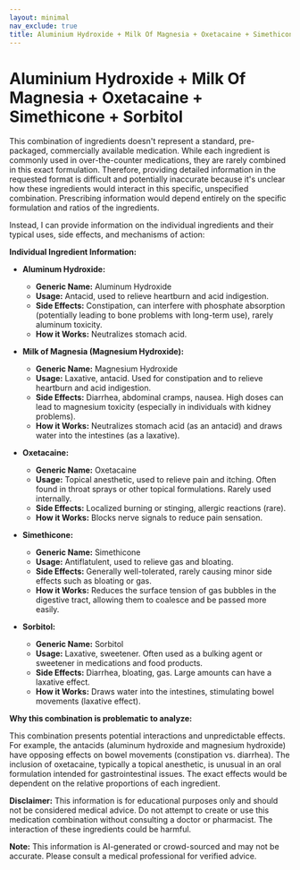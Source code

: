 ```yaml
---
layout: minimal
nav_exclude: true
title: Aluminium Hydroxide + Milk Of Magnesia + Oxetacaine + Simethicone + Sorbitol
---
```


# Aluminium Hydroxide + Milk Of Magnesia + Oxetacaine + Simethicone + Sorbitol

This combination of ingredients doesn't represent a standard, pre-packaged, commercially available medication.  While each ingredient is commonly used in over-the-counter medications, they are rarely combined in this exact formulation. Therefore, providing detailed information in the requested format is difficult and potentially inaccurate because it's unclear how these ingredients would interact in this specific, unspecified combination.  Prescribing information would depend entirely on the specific formulation and ratios of the ingredients.

Instead, I can provide information on the individual ingredients and their typical uses, side effects, and mechanisms of action:

**Individual Ingredient Information:**

* **Aluminum Hydroxide:**
    * **Generic Name:** Aluminum Hydroxide
    * **Usage:** Antacid, used to relieve heartburn and acid indigestion.
    * **Side Effects:** Constipation, can interfere with phosphate absorption (potentially leading to bone problems with long-term use), rarely aluminum toxicity.
    * **How it Works:** Neutralizes stomach acid.

* **Milk of Magnesia (Magnesium Hydroxide):**
    * **Generic Name:** Magnesium Hydroxide
    * **Usage:** Laxative, antacid.  Used for constipation and to relieve heartburn and acid indigestion.
    * **Side Effects:** Diarrhea, abdominal cramps, nausea.  High doses can lead to magnesium toxicity (especially in individuals with kidney problems).
    * **How it Works:** Neutralizes stomach acid (as an antacid) and draws water into the intestines (as a laxative).

* **Oxetacaine:**
    * **Generic Name:** Oxetacaine
    * **Usage:** Topical anesthetic, used to relieve pain and itching. Often found in throat sprays or other topical formulations.  Rarely used internally.
    * **Side Effects:** Localized burning or stinging, allergic reactions (rare).
    * **How it Works:** Blocks nerve signals to reduce pain sensation.

* **Simethicone:**
    * **Generic Name:** Simethicone
    * **Usage:** Antiflatulent, used to relieve gas and bloating.
    * **Side Effects:** Generally well-tolerated, rarely causing minor side effects such as bloating or gas.
    * **How it Works:** Reduces the surface tension of gas bubbles in the digestive tract, allowing them to coalesce and be passed more easily.

* **Sorbitol:**
    * **Generic Name:** Sorbitol
    * **Usage:** Laxative, sweetener.  Often used as a bulking agent or sweetener in medications and food products.
    * **Side Effects:** Diarrhea, bloating, gas.  Large amounts can have a laxative effect.
    * **How it Works:** Draws water into the intestines, stimulating bowel movements (laxative effect).


**Why this combination is problematic to analyze:**

This combination presents potential interactions and unpredictable effects.  For example, the antacids (aluminum hydroxide and magnesium hydroxide) have opposing effects on bowel movements (constipation vs. diarrhea).  The inclusion of oxetacaine, typically a topical anesthetic, is unusual in an oral formulation intended for gastrointestinal issues.  The exact effects would be dependent on the relative proportions of each ingredient.

**Disclaimer:**  This information is for educational purposes only and should not be considered medical advice.  Do not attempt to create or use this medication combination without consulting a doctor or pharmacist.  The interaction of these ingredients could be harmful.


**Note:** This information is AI-generated or crowd-sourced and may not be accurate. Please consult a medical professional for verified advice.
